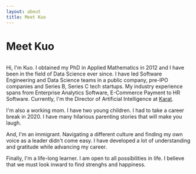 ```yaml
---
layout: about
title: Meet Kuo
---
```


<!-- <div class="post">
	<h1 class="pageTitle">Meet Kuo</h1>
	<div align="center">
		<img src="{{ '/assets/img/kuo.jpg' }}" alt="" width="400">
	</div>
	<p>Hi, I'm Kuo. I obtained my PhD in Applied Mathematics in 2012 and I have been in the field of Data Science ever since. I have led Software Engineering and Data Science teams in a public company, pre-IPO companies and Series B, Series C tech startups. My industry experience spans from Enterprise Analytics Software, E-Commerce Payment to HR Software. Currently, I'm the Director of Artificial Intelligence at <a href="https://karat.com/">Karat</a>.</p>
	<p>I'm also a working mom. I have two young children. I had to take a career break in 2020. I have many hilarious parenting stories that will make you laugh.</p>
	<p>And, I'm an immigrant. Navigating a different culture and finding my own voice as a leader didn't come easy. I have developed a lot of understanding and gratitude while advancing my career. </p>
	<p>Finally, I'm a life-long learner. I am open to all possibilities in life. I believe that we must look inward to find strenghs and happiness.</p>
</div> -->

<div id="about">
  <h1 class="pageTitle">Meet Kuo</h1>
  <img src="{{ '/assets/img/kuo.jpg' }}" alt="">
  <div class="aboutContnet">
  	<p>Hi, I'm Kuo. I obtained my PhD in Applied Mathematics in 2012 and I have been in the field of Data Science ever since. I have led Software Engineering and Data Science teams in a public company, pre-IPO companies and Series B, Series C tech startups. My industry experience spans from Enterprise Analytics Software, E-Commerce Payment to HR Software. Currently, I'm the Director of Artificial Intelligence at <a href="https://karat.com/">Karat</a>.</p>
	<p>I'm also a working mom. I have two young children. I had to take a career break in 2020. I have many hilarious parenting stories that will make you laugh.</p>
	<p>And, I'm an immigrant. Navigating a different culture and finding my own voice as a leader didn't come easy. I have developed a lot of understanding and gratitude while advancing my career. </p>
	<p>Finally, I'm a life-long learner. I am open to all possibilities in life. I believe that we must look inward to find strenghs and happiness.</p>
  </div> 
</div>